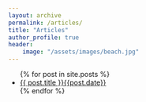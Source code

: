 ```yaml
---
layout: archive
permalink: /articles/
title: "Articles"
author_profile: true
header: 
    image: "/assets/images/beach.jpg"
---
```


<ul>
  {% for post in site.posts %}
    <li>
      <a href="{{ post.url }}">{{ post.title }}{{post.date}}</a>
    </li>
  {% endfor %}
</ul>